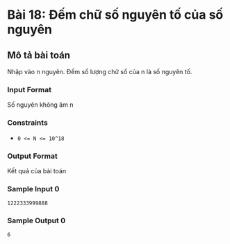 # Bài 18: Đếm chữ số nguyên tố của số nguyên

## Mô tả bài toán
Nhập vào n nguyên. Đếm số lượng chữ số của n là số nguyên tố.

### Input Format
Số nguyên không âm n

### Constraints
- `0 <= N <= 10^18`

### Output Format
Kết quả của bài toán

### Sample Input 0
```
1222333999888
```
### Sample Output 0
```
6
```